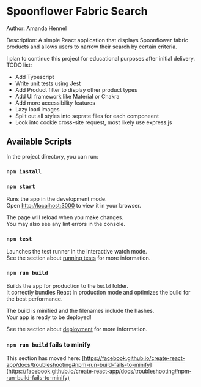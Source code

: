 # Spoonflower Fabric Search

Author: Amanda Hennel

Description: A simple React application that displays Spoonflower fabric products and allows users to narrow their search by certain criteria.

I plan to continue this project for educational purposes after initial delivery. TODO list:

- Add Typescript
- Write unit tests using Jest
- Add Product filter to display other product types
- Add UI framework like Material or Chakra
- Add more accessibility features
- Lazy load images
- Split out all styles into seprate files for each componeent
- Look into cookie cross-site request, most likely use express.js

## Available Scripts

In the project directory, you can run:

### `npm install`

### `npm start`

Runs the app in the development mode.\
Open [http://localhost:3000](http://localhost:3000) to view it in your browser.

The page will reload when you make changes.\
You may also see any lint errors in the console.

### `npm test`

Launches the test runner in the interactive watch mode.\
See the section about [running tests](https://facebook.github.io/create-react-app/docs/running-tests) for more information.

### `npm run build`

Builds the app for production to the `build` folder.\
It correctly bundles React in production mode and optimizes the build for the best performance.

The build is minified and the filenames include the hashes.\
Your app is ready to be deployed!

See the section about [deployment](https://facebook.github.io/create-react-app/docs/deployment) for more information.

### `npm run build` fails to minify

This section has moved here: [https://facebook.github.io/create-react-app/docs/troubleshooting#npm-run-build-fails-to-minify](https://facebook.github.io/create-react-app/docs/troubleshooting#npm-run-build-fails-to-minify)
